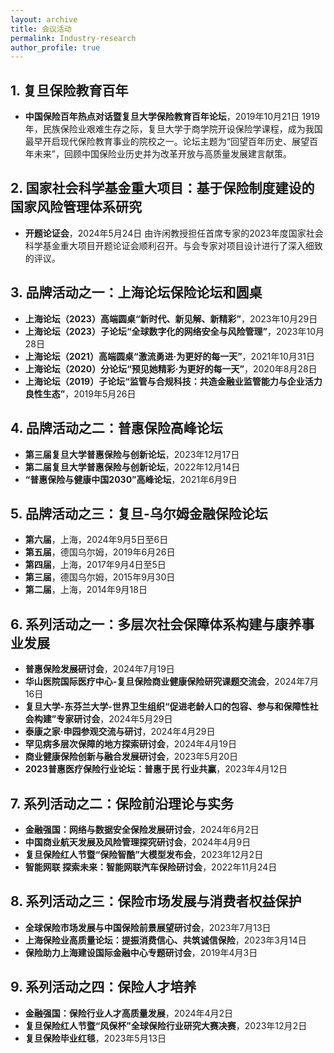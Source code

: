 ```yaml
---
layout: archive
title: 会议活动
permalink: Industry-research
author_profile: true
---
```




## 1. 复旦保险教育百年
- **中国保险百年热点对话暨复旦大学保险教育百年论坛**，2019年10月21日
  1919年，民族保险业艰难生存之际，复旦大学于商学院开设保险学课程，成为我国最早开启现代保险教育事业的院校之一。论坛主题为“回望百年历史、展望百年未来”，回顾中国保险业历史并为改革开放与高质量发展建言献策。

## 2. 国家社会科学基金重大项目：基于保险制度建设的国家风险管理体系研究
- **开题论证会**，2024年5月24日
  由许闲教授担任首席专家的2023年度国家社会科学基金重大项目开题论证会顺利召开。与会专家对项目设计进行了深入细致的评议。

## 3. 品牌活动之一：上海论坛保险论坛和圆桌
- **上海论坛（2023）高端圆桌“新时代、新见解、新精彩”**，2023年10月29日
- **上海论坛（2023）子论坛“全球数字化的网络安全与风险管理”**，2023年10月28日
- **上海论坛（2021）高端圆桌“激流勇进·为更好的每一天”**，2021年10月31日
- **上海论坛（2020）分论坛“预见她精彩·为更好的每一天”**，2020年8月28日
- **上海论坛（2019）子论坛“监管与合规科技：共造金融业监管能力与企业活力良性生态”**，2019年5月26日

## 4. 品牌活动之二：普惠保险高峰论坛
- **第三届复旦大学普惠保险与创新论坛**，2023年12月17日
- **第二届复旦大学普惠保险与创新论坛**，2022年12月14日
- **“普惠保险与健康中国2030”高峰论坛**，2021年6月9日

## 5. 品牌活动之三：复旦-乌尔姆金融保险论坛
- **第六届**，上海，2024年9月5日至6日
- **第五届**，德国乌尔姆，2019年6月26日
- **第四届**，上海，2017年9月4日至5日
- **第三届**，德国乌尔姆，2015年9月30日
- **第二届**，上海，2014年9月18日

## 6. 系列活动之一：多层次社会保障体系构建与康养事业发展
- **普惠保险发展研讨会**，2024年7月19日
- **华山医院国际医疗中心-复旦保险商业健康保险研究课题交流会**，2024年7月16日
- **复旦大学-东芬兰大学-世界卫生组织“促进老龄人口的包容、参与和保障性社会构建”专家研讨会**，2024年5月29日
- **泰康之家·申园参观交流与研讨**，2024年4月29日
- **罕见病多层次保障的地方探索研讨会**，2024年4月19日
- **商业健康保险创新与融合发展研讨会**，2023年5月20日
- **2023普惠医疗保险行业论坛：普惠于民 行业共赢**，2023年4月12日

## 7. 系列活动之二：保险前沿理论与实务
- **金融强国：网络与数据安全保险发展研讨会**，2024年6月2日
- **中国商业航天发展及风险管理探究研讨会**，2024年4月9日
- **复旦保险红人节暨“保险智酷”大模型发布会**，2023年12月2日
- **智能网联 探索未来：智能网联汽车保险研讨会**，2022年11月24日

## 8. 系列活动之三：保险市场发展与消费者权益保护
- **全球保险市场发展与中国保险前景展望研讨会**，2023年7月13日
- **上海保险业高质量论坛：提振消费信心、共筑诚信保险**，2023年3月14日
- **保险助力上海建设国际金融中心专题研讨会**，2019年4月3日

## 9. 系列活动之四：保险人才培养
- **金融强国：保险行业人才高质量发展**，2024年4月2日
- **复旦保险红人节暨“风保杯”全球保险行业研究大赛决赛**，2023年12月2日
- **复旦保险毕业红毯**，2023年5月13日
